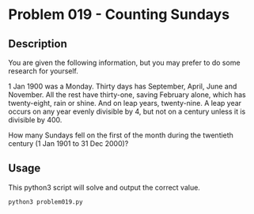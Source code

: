 # Problem 019 - Counting Sundays

## Description

You are given the following information, but you may prefer to do some research for yourself.

1 Jan 1900 was a Monday.
Thirty days has September, April, June and November.
All the rest have thirty-one, saving February alone, which has twenty-eight, rain or shine.
And on leap years, twenty-nine.
A leap year occurs on any year evenly divisible by 4, but not on a century unless it is divisible by 400.

How many Sundays fell on the first of the month during the twentieth century (1 Jan 1901 to 31 Dec 2000)?


## Usage

This python3 script will solve and output the correct value.

```bash
python3 problem019.py
```